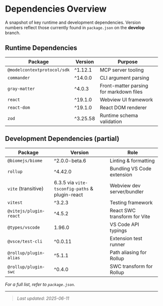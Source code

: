 # Dependencies Overview

A snapshot of key runtime and development dependencies. Version numbers reflect those currently found in `package.json` on the **develop** branch.

## Runtime Dependencies

| Package | Version | Purpose |
|---------|---------|---------|
| `@modelcontextprotocol/sdk` | ^1.12.1 | MCP server tooling |
| `commander` | ^14.0.0 | CLI argument parsing |
| `gray-matter` | ^4.0.3 | Front-matter parsing for markdown files |
| `react` | ^19.1.0 | Webview UI framework |
| `react-dom` | ^19.1.0 | React DOM renderer |
| `zod` | ^3.25.58 | Runtime schema validation |

## Development Dependencies (partial)

| Package | Version | Role |
|---------|---------|------|
| `@biomejs/biome` | ^2.0.0-beta.6 | Linting & formatting |
| `rollup` | ^4.42.0 | Bundling VS Code extension |
| `vite` (transitive) | 6.3.5 via `vite-tsconfig-paths` & plugin-react | Webview dev server/bundler |
| `vitest` | ^3.2.3 | Testing framework |
| `@vitejs/plugin-react` | ^4.5.2 | React SWC transform for Vite |
| `@types/vscode` | 1.96.0 | VS Code API typings |
| `@vsce/test-cli` | ^0.0.11 | Extension test runner |
| `@rollup/plugin-alias` | ^5.1.1 | Path aliasing for Rollup |
| `@rollup/plugin-swc` | ^0.4.0 | SWC transform for Rollup |

_For a full list, refer to `package.json`._

---
> _Last updated: 2025-06-11_
